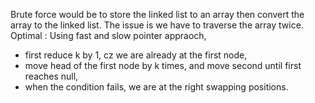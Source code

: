 Brute force would be to store the linked list to an array then convert the array to the linked list. The issue is we have to traverse the array twice.
​
Optimal : Using fast and slow pointer appraoch,
* first reduce k by 1, cz we are already at the first node,
* move head of the first node by k times, and move second until first reaches null,
* when the condition fails, we are at the right swapping positions.